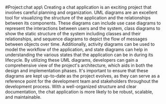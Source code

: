 #Project:chat app\\
Creating a chat application is an exciting project that involves careful planning and organization. UML diagrams are an excellent tool for visualizing the structure of the application and the relationships between its components. These diagrams can include use case diagrams to represent the interactions between users and the system, class diagrams to show the static structure of the system including classes and their relationships, and sequence diagrams to depict the flow of messages between objects over time. Additionally, activity diagrams can be used to model the workflow of the application, and state diagrams can help in understanding the various states that the application can be in during its lifecycle. By utilizing these UML diagrams, developers can gain a comprehensive view of the project's architecture, which aids in both the design and implementation phases. It's important to ensure that these diagrams are kept up-to-date as the project evolves, as they can serve as a reference point for the development team and stakeholders throughout the development process. With a well-organized structure and clear documentation, the chat application is more likely to be robust, scalable, and maintainable.
